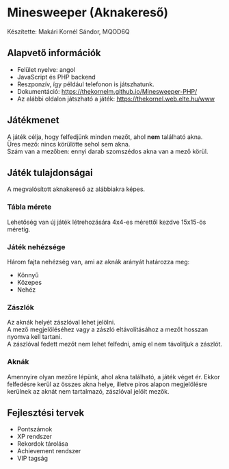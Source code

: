 # Minesweeper (Aknakereső)
Készítette: Makári Kornél Sándor, MQOD6Q

## Alapvető információk
- Felület nyelve: angol
- JavaScript és PHP backend
- Reszponzív, így például telefonon is játszhatunk.
- Dokumentáció: https://thekornelm.github.io/Minesweeper-PHP/
- Az alábbi oldalon játszható a játék: https://thekornel.web.elte.hu/www

## Játékmenet
A játék célja, hogy felfedjünk minden mezőt, ahol **nem** található akna.\
Üres mező: nincs körülötte sehol sem akna.\
Szám van a mezőben: ennyi darab szomszédos akna van a mező körül.

## Játék tulajdonságai
A megvalósított aknakereső az alábbiakra képes.

### Tábla mérete
Lehetőség van új játék létrehozására 4x4-es mérettől kezdve 15x15-ös méretig.

### Játék nehézsége
Három fajta nehézség van, ami az aknák arányát határozza meg:
- Könnyű
- Közepes
- Nehéz

### Zászlók
Az aknák helyét zászlóval lehet jelölni.\
A mező megjelöléséhez vagy a zászló eltávolításához a mezőt hosszan nyomva kell tartani.\
A zászlóval fedett mezőt nem lehet felfedni, amíg el nem 
távolítjuk a zászlót.

### Aknák
Amennyire olyan mezőre lépünk, ahol akna található, a játék véget ér. Ekkor felfedésre kerül az összes akna helye, illetve piros alapon megjelölésre kerülnek az aknát nem tartalmazó, zászlóval jelölt mezők.

## Fejlesztési tervek
- Pontszámok
- XP rendszer
- Rekordok tárolása
- Achievement rendszer
- VIP tagság